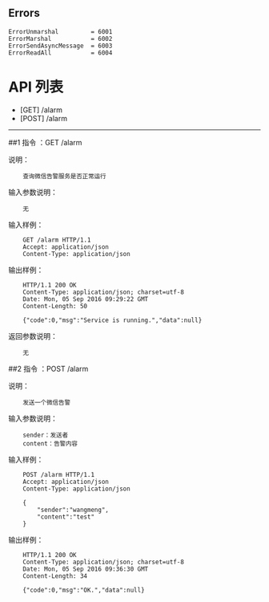 ## Errors

    ErrorUnmarshal         = 6001
	ErrorMarshal           = 6002
	ErrorSendAsyncMessage  = 6003
	ErrorReadAll           = 6004 

# API 列表


- [GET] /alarm 
- [POST] /alarm 

----------

##1 指令 ：GET /alarm

说明：

        查询微信告警服务是否正常运行
        
输入参数说明：
        
        无
        
输入样例：
        
        GET /alarm HTTP/1.1
        Accept: application/json 
		Content-Type: application/json
		
输出样例：

        HTTP/1.1 200 OK
        Content-Type: application/json; charset=utf-8
        Date: Mon, 05 Sep 2016 09:29:22 GMT
        Content-Length: 50
        
        {"code":0,"msg":"Service is running.","data":null}
        
返回参数说明：
        
        无
        
        
##2 指令 ：POST /alarm

说明：
        
        发送一个微信告警
        
输入参数说明：

        sender：发送者
        content：告警内容
        
输入样例：

        POST /alarm HTTP/1.1
	    Accept: application/json 
		Content-Type: application/json 
	    
	    {
            "sender":"wangmeng",
            "content":"test"
	    }
	    
输出样例：
        
        HTTP/1.1 200 OK
        Content-Type: application/json; charset=utf-8
        Date: Mon, 05 Sep 2016 09:36:30 GMT
        Content-Length: 34
        
        {"code":0,"msg":"OK.","data":null}
